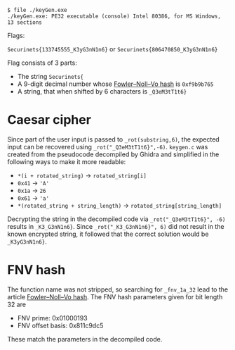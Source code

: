 ```
$ file ./keyGen.exe
./keyGen.exe: PE32 executable (console) Intel 80386, for MS Windows, 13 sections
```

Flags:

`Securinets{133745555_K3yG3nN1n6}`
or
`Securinets{806470850_K3yG3nN1n6}`

Flag consists of 3 parts:
* The string `Securinets{`
* A 9-digit decimal number whose [Fowler–Noll–Vo hash](https://en.wikipedia.org/wiki/Fowler%E2%80%93Noll%E2%80%93Vo_hash_function) is `0xf9b9b765`
* A string, that when shifted by 6 characters is `_Q3eM3tT1t6}`

# Caesar cipher
Since part of the user input is passed to `_rot(substring,6)`, the expected input can be recovered using `_rot("_Q3eM3tT1t6}",-6)`.
`keygen.c` was created from the pseudocode decompiled by Ghidra and simplified in the following ways to make it more readable:
* `*(i + rotated_string)` -> `rotated_string[i]`
* `0x41` -> `'A'`
* `0x1a` -> `26`
* `0x61` -> `'a'`
* `*(rotated_string + string_length)` -> `rotated_string[string_length]`

Decrypting the string in the decompiled code via `_rot("_Q3eM3tT1t6}", -6)` results in `_K3_G3nN1n6}`. Since `_rot("_K3_G3nN1n6}", 6)` did not result in the known encrypted string, it followed that the correct solution would be `_K3yG3nN1n6}`.

# FNV hash

The function name was not stripped, so searching for `_fnv_1a_32` lead to the article [Fowler–Noll–Vo hash](https://en.wikipedia.org/wiki/Fowler%E2%80%93Noll%E2%80%93Vo_hash_function). The FNV hash parameters given for bit length 32 are
* FNV prime: 0x01000193
* FNV offset basis: 0x811c9dc5

These match the parameters in the decompiled code.